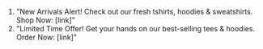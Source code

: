 1. "New Arrivals Alert! Check out our fresh tshirts, hoodies & sweatshirts. Shop Now: [link]"
2. "Limited Time Offer! Get your hands on our best-selling tees & hoodies. Order Now: [link]"